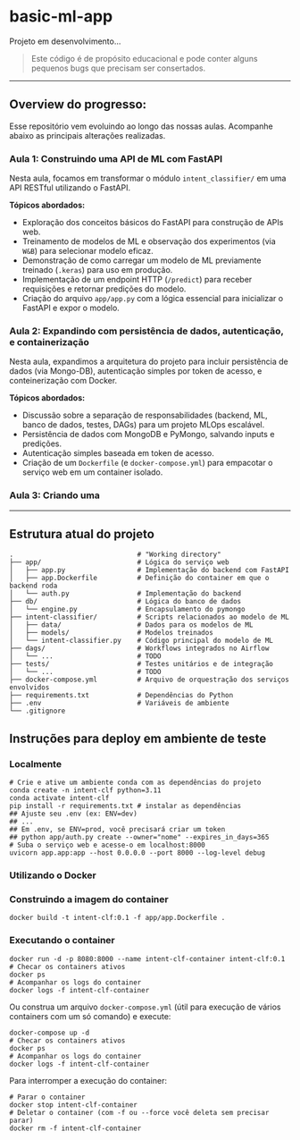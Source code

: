 # basic-ml-app

Projeto em desenvolvimento...

> Este código é de propósito educacional e pode conter alguns pequenos bugs que precisam ser consertados.


---

## Overview do progresso:

Esse repositório vem evoluindo ao longo das nossas aulas. Acompanhe abaixo as principais alterações realizadas. 

### Aula 1: Construindo uma API de ML com FastAPI

Nesta aula, focamos em transformar o módulo `intent_classifier/` em uma API RESTful utilizando o FastAPI.

**Tópicos abordados:**

*   Exploração dos conceitos básicos do FastAPI para construção de APIs web.
*   Treinamento de modelos de ML e observação dos experimentos (via `W&B`) para selecionar modelo eficaz.
*   Demonstração de como carregar um modelo de ML previamente treinado (`.keras`) para uso em produção.
*   Implementação de um endpoint HTTP (`/predict`) para receber requisições e retornar predições do modelo.
*   Criação do arquivo `app/app.py` com a lógica essencial para inicializar o FastAPI e expor o modelo.


### Aula 2: Expandindo com persistência de dados, autenticação, e containerização

Nesta aula, expandimos a arquitetura do projeto para incluir persistência de dados (via Mongo-DB), autenticação simples por token de acesso, e conteinerização com Docker.

**Tópicos abordados:**

*   Discussão sobre a separação de responsabilidades (backend, ML, banco de dados, testes, DAGs) para um projeto MLOps escalável.
*   Persistência de dados com MongoDB e PyMongo, salvando inputs e predições.
*   Autenticação simples baseada em token de acesso.
*   Criação de um `Dockerfile` (e `docker-compose.yml`) para empacotar o serviço web em um container isolado.

### Aula 3: Criando uma 



---

## Estrutura atual do projeto

```shell
.                               # "Working directory"
├── app/                        # Lógica do serviço web
│   ├── app.py                  # Implementação do backend com FastAPI
│   ├── app.Dockerfile          # Definição do container em que o backend roda
│   └── auth.py                 # Implementação do backend
├── db/                         # Lógica do banco de dados
│   └── engine.py               # Encapsulamento do pymongo
├── intent-classifier/          # Scripts relacionados ao modelo de ML
│   ├── data/                   # Dados para os modelos de ML
│   ├── models/                 # Modelos treinados
│   └── intent-classifier.py    # Código principal do modelo de ML
├── dags/                       # Workflows integrados no Airflow
│   └── ...                     # TODO
├── tests/                      # Testes unitários e de integração
│   └── ...                     # TODO
├── docker-compose.yml          # Arquivo de orquestração dos serviços envolvidos
├── requirements.txt            # Dependências do Python
├── .env                        # Variáveis de ambiente
└── .gitignore
```

## Instruções para deploy em ambiente de teste

### Localmente
```shell
# Crie e ative um ambiente conda com as dependências do projeto
conda create -n intent-clf python=3.11
conda activate intent-clf
pip install -r requirements.txt # instalar as dependências
## Ajuste seu .env (ex: ENV=dev)
## ...
## Em .env, se ENV=prod, você precisará criar um token
## python app/auth.py create --owner="nome" --expires_in_days=365
# Suba o serviço web e acesse-o em localhost:8000
uvicorn app.app:app --host 0.0.0.0 --port 8000 --log-level debug
```

### Utilizando o Docker

### Construindo a imagem do container
```shell
docker build -t intent-clf:0.1 -f app/app.Dockerfile .
```

### Executando o container 
```shell
docker run -d -p 8080:8000 --name intent-clf-container intent-clf:0.1
# Checar os containers ativos
docker ps
# Acompanhar os logs do container
docker logs -f intent-clf-container
```
Ou construa um arquivo `docker-compose.yml` (útil para execução de vários containers com um só comando) e execute:
```shell
docker-compose up -d
# Checar os containers ativos
docker ps
# Acompanhar os logs do container
docker logs -f intent-clf-container
```
Para interromper a execução do container:
```shell
# Parar o container
docker stop intent-clf-container
# Deletar o container (com -f ou --force você deleta sem precisar parar)
docker rm -f intent-clf-container
```

